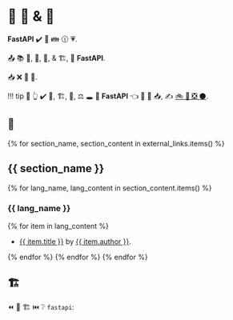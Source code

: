 # 🔢 🔗 &amp; 📄

**FastAPI** ✔️ 👑 👪 🕧 💗.

📤 📚 🏤, 📄, 🧰, &amp; 🏗, 🔗 **FastAPI**.

📥 ❌ 📇 👫.

!!! tip
    🚥 👆 ✔️ 📄, 🏗, 🧰, ⚖️ 🕳 🔗 **FastAPI** 👈 🚫 📇 📥, ✍ <a href="https://github.com/tiangolo/fastapi/edit/master/docs/en/data/external_links.yml" class="external-link" target="_blank">🚲 📨 ❎ ⚫️</a>.

## 📄

{% for section_name, section_content in external_links.items() %}

## {{ section_name }}

{% for lang_name, lang_content in section_content.items() %}

### {{ lang_name }}

{% for item in lang_content %}

* <a href="{{ item.link }}" class="external-link" target="_blank">{{ item.title }}</a> by <a href="{{ item.author_link }}" class="external-link" target="_blank">{{ item.author }}</a>.

{% endfor %}
{% endfor %}
{% endfor %}

## 🏗

⏪ 📂 🏗 ⏮️ ❔ `fastapi`:

<div class="github-topic-projects">
</div>
